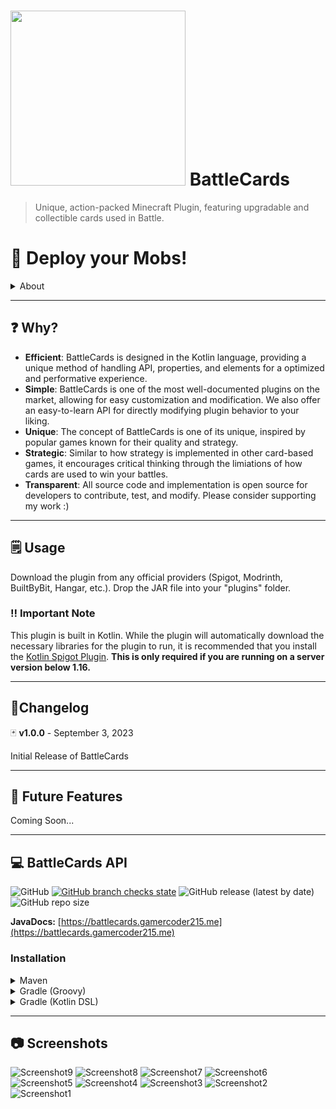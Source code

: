 # <img style="height: 7vh; width: auto;" src="https://repository-images.githubusercontent.com/555359817/10af05e9-d2f4-41c8-9451-d9bbfa2bd0bb"> BattleCards
> Unique, action-packed Minecraft Plugin, featuring upgradable and collectible cards used in Battle.

# 🎴 Deploy your Mobs!

<details>
    <summary>About</summary>

BattleCards is a free Minecraft Plugin developed for Spigot 1.8+ servers. It creates a unique combat system inspired from games like Clash Royale where entities can drop collectible cards that are upgradable and usable in PvP and PvE combat.
Created by GamerCoder, it allows for an amazing and unique Minecraft Experience for all ages. Deploy your Cards!
</details>

---

## ❓ Why?

- **Efficient**: BattleCards is designed in the Kotlin language, providing a unique method of handling API, properties, and elements for a optimized and performative experience.
- **Simple**: BattleCards is one of the most well-documented plugins on the market, allowing for easy customization and modification. We also offer an easy-to-learn API for directly modifying plugin behavior to your liking.
- **Unique**: The concept of BattleCards is one of its unique, inspired by popular games known for their quality and strategy.
- **Strategic**: Similar to how strategy is implemented in other card-based games, it encourages critical thinking through the limiations of how cards are used to win your battles.
- **Transparent**: All source code and implementation is open source for developers to contribute, test, and modify. Please consider supporting my work :)

---

## 🗒️ Usage
Download the plugin from any official providers (Spigot, Modrinth, BuiltByBit, Hangar, etc.). Drop the JAR file into your "plugins" folder.

### ‼️ Important Note
This plugin is built in Kotlin. While the plugin will automatically download the necessary libraries for the plugin to run, it is recommended that you install the [Kotlin Spigot Plugin](https://modrinth.com/plugin/kotlinmc/). **This is only required if you are running on a server version below 1.16.**

---

## 📓Changelog

🃏 **v1.0.0** - September 3, 2023

Initial Release of BattleCards

---

## 🔮 Future Features

Coming Soon...

---
## 💻 BattleCards API
![GitHub](https://img.shields.io/github/license/GamerCoder215/BattleCards)
[![GitHub branch checks state](https://github.com/GamerCoder215/BattleCards/actions/workflows/build.yml/badge.svg)](https://github.com/Team-Inceptus/PlasmaEnchants/actions/)
![GitHub release (latest by date)](https://img.shields.io/github/v/release/GamerCoder215/BattleCards?style=plastic)
![GitHub repo size](https://img.shields.io/github/repo-size/GamerCoder215/BattleCards)

**JavaDocs:** [https://battlecards.gamercoder215.me](https://battlecards.gamercoder215.me)

### Installation

<details>
    <summary>Maven</summary>

```xml
<project>

    <repositories>
        <repository>
            <id>codemc-snapshots</id>
            <url>https://repo.codemc.io/repository/maven-snapshots/</url>
        </repository>
    </repositories>
    
    <dependencies>
        <dependency>
            <groupId>me.gamercoder215.battlecards</groupId>
            <artifactId>battlecards-api</artifactId>
            <version>[VERSION]</version>
        </dependency>
    </dependencies>
    
</project>
```
</details>

<details>
    <summary>Gradle (Groovy)</summary>

```gradle
repositories {
    maven { url 'https://repo.codemc.io/repository/maven-snapshots/' }
}

dependencies {
    implementation 'me.gamercoder215.battlecards:battlecards-api:[VERSION]'
}
```
</details>

<details>
    <summary>Gradle (Kotlin DSL)</summary>

```kotlin
repositories {
    maven(url = "https://repo.codemc.io/repository/maven-snapshots/")
}

dependencies {
    implementation('me.gamercoder215.battlecards:battlecards-api:[VERSION]')
}
```
</details>

---
## 📷 Screenshots

![Screenshot9](https://media.discordapp.net/attachments/894254760075603980/1167496799611801610/2023-10-27_11.11.38.png?ex=654e5720&is=653be220&hm=33a479b1317d294707995f2e56ebfdd0d4ca90940daa41bb0c2ba01d2aac6aa7)
![Screenshot8](https://media.discordapp.net/attachments/894254760075603980/1167496797523034162/2023-10-27_11.14.03.png?ex=654e571f&is=653be21f&hm=5092e46180fded697d2b7499b65b5254338e0f5712cd17f9e696865eb68387f9)
![Screenshot7](https://media.discordapp.net/attachments/894254760075603980/1167496799234293790/2023-10-27_11.12.14.png?ex=654e571f&is=653be21f&hm=388141e559308b714c9816a3551337dfb3c2308f51647712417a5207d2416cf2)
![Screenshot6](https://media.discordapp.net/attachments/894254760075603980/1167496798512873616/2023-10-27_11.12.42.png?ex=654e571f&is=653be21f&hm=bbbb11836dbd19e2cc1c98236765a8e234689801474975e5984dffaf6bf7823e)
![Screenshot5](https://media.discordapp.net/attachments/894254760075603980/1167496800178016387/2023-10-27_11.10.29.png?ex=654e5720&is=653be220&hm=cde0b63792c69c7cf8471ae5fb67c78a125f1f7306b00659b955741d2b696776)
![Screenshot4](https://media.discordapp.net/attachments/894254760075603980/1135013631440994345/2023-07-29_19.58.35.png)
![Screenshot3](https://media.discordapp.net/attachments/894254760075603980/1135013630971236513/2023-07-29_19.58.19.png)
![Screenshot2](https://media.discordapp.net/attachments/894254760075603980/1135013630618898452/2023-07-29_19.58.16.png)
![Screenshot1](https://media.discordapp.net/attachments/894254760075603980/1135013630241427506/2023-07-29_19.58.08.png)
